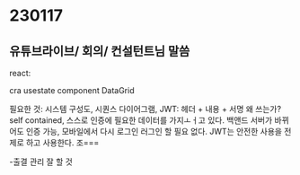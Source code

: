 # 230117



## 유튜브라이브/ 회의/ 컨설턴트님 말씀

react:

cra
usestate
component
DataGrid

필요한 것: 시스템 구성도, 시퀀스 다이어그램, 
JWT: 헤더 + 내용 + 서명
왜 쓰는가? self contained, 스스로 인증에 필요한 데이터를 가지ㅗㅓ고 있다.  백앤드 서버가 바뀌어도 인증 가능, 모바일에서 다시 로그인 러그인 할 필요 없다.
JWT는 안전한 사용을 전제로 하고 사용한다.
조===

-출결 관리 잘 할 것
